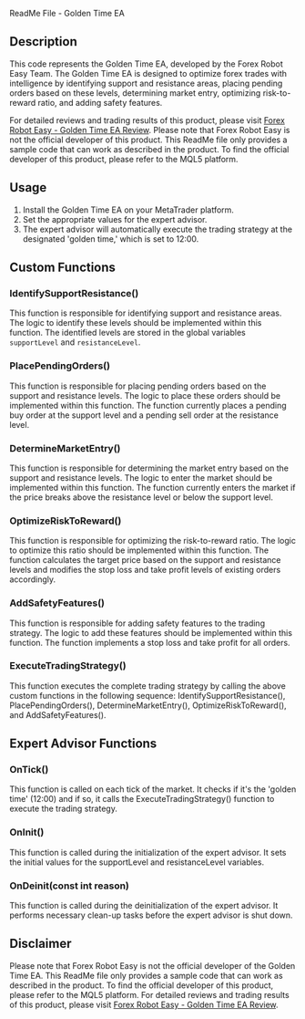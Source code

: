 ReadMe File - Golden Time EA

## Description
This code represents the Golden Time EA, developed by the Forex Robot Easy Team. The Golden Time EA is designed to optimize forex trades with intelligence by identifying support and resistance areas, placing pending orders based on these levels, determining market entry, optimizing risk-to-reward ratio, and adding safety features. 

For detailed reviews and trading results of this product, please visit [Forex Robot Easy - Golden Time EA Review](https://forexroboteasy.com/forex-robot-review/golden-time-ea-review-optimize-forex-trades-with-intelligence/). Please note that Forex Robot Easy is not the official developer of this product. This ReadMe file only provides a sample code that can work as described in the product. To find the official developer of this product, please refer to the MQL5 platform.

## Usage
1. Install the Golden Time EA on your MetaTrader platform.
2. Set the appropriate values for the expert advisor.
3. The expert advisor will automatically execute the trading strategy at the designated 'golden time,' which is set to 12:00.

## Custom Functions

### IdentifySupportResistance()
This function is responsible for identifying support and resistance areas. The logic to identify these levels should be implemented within this function. The identified levels are stored in the global variables `supportLevel` and `resistanceLevel`.

### PlacePendingOrders()
This function is responsible for placing pending orders based on the support and resistance levels. The logic to place these orders should be implemented within this function. The function currently places a pending buy order at the support level and a pending sell order at the resistance level.

### DetermineMarketEntry()
This function is responsible for determining the market entry based on the support and resistance levels. The logic to enter the market should be implemented within this function. The function currently enters the market if the price breaks above the resistance level or below the support level.

### OptimizeRiskToReward()
This function is responsible for optimizing the risk-to-reward ratio. The logic to optimize this ratio should be implemented within this function. The function calculates the target price based on the support and resistance levels and modifies the stop loss and take profit levels of existing orders accordingly.

### AddSafetyFeatures()
This function is responsible for adding safety features to the trading strategy. The logic to add these features should be implemented within this function. The function implements a stop loss and take profit for all orders.

### ExecuteTradingStrategy()
This function executes the complete trading strategy by calling the above custom functions in the following sequence: IdentifySupportResistance(), PlacePendingOrders(), DetermineMarketEntry(), OptimizeRiskToReward(), and AddSafetyFeatures().

## Expert Advisor Functions

### OnTick()
This function is called on each tick of the market. It checks if it's the 'golden time' (12:00) and if so, it calls the ExecuteTradingStrategy() function to execute the trading strategy.

### OnInit()
This function is called during the initialization of the expert advisor. It sets the initial values for the supportLevel and resistanceLevel variables.

### OnDeinit(const int reason)
This function is called during the deinitialization of the expert advisor. It performs necessary clean-up tasks before the expert advisor is shut down.

## Disclaimer
Please note that Forex Robot Easy is not the official developer of the Golden Time EA. This ReadMe file only provides a sample code that can work as described in the product. To find the official developer of this product, please refer to the MQL5 platform. For detailed reviews and trading results of this product, please visit [Forex Robot Easy - Golden Time EA Review](https://forexroboteasy.com/forex-robot-review/golden-time-ea-review-optimize-forex-trades-with-intelligence/).
